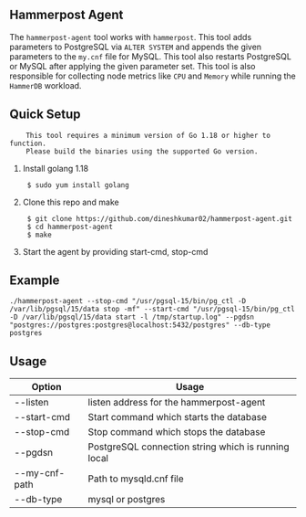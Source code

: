 ## Hammerpost Agent

The `hammerpost-agent` tool works with `hammerpost`. This tool adds parameters to PostgreSQL via `ALTER SYSTEM` and appends the given parameters to the `my.cnf` file for MySQL. This tool also restarts PostgreSQL or MySQL after applying the given parameter set. This tool is also responsible for collecting node metrics like `CPU` and `Memory` while running the `HammerDB` workload.

## Quick Setup

        This tool requires a minimum version of Go 1.18 or higher to function.
        Please build the binaries using the supported Go version.


1. Install golang 1.18

        $ sudo yum install golang

2. Clone this repo and make

        $ git clone https://github.com/dineshkumar02/hammerpost-agent.git
        $ cd hammerpost-agent
        $ make

3. Start the agent by providing start-cmd, stop-cmd

## Example
```
./hammerpost-agent --stop-cmd "/usr/pgsql-15/bin/pg_ctl -D /var/lib/pgsql/15/data stop -mf" --start-cmd "/usr/pgsql-15/bin/pg_ctl -D /var/lib/pgsql/15/data start -l /tmp/startup.log" --pgdsn "postgres://postgres:postgres@localhost:5432/postgres" --db-type postgres
```

## Usage
| Option        | Usage                                               |
|---------------|-----------------------------------------------------|
| --listen      | listen address for the hammerpost-agent             |
| --start-cmd   | Start command which starts the database             |
| --stop-cmd    | Stop command which stops the database               |
| --pgdsn       | PostgreSQL connection string which is running local |
| --my-cnf-path | Path to mysqld.cnf file                             |
| --db-type     | mysql or postgres                                   |